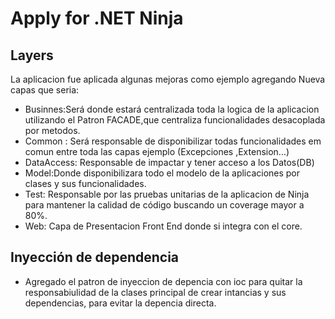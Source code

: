 # Apply for .NET Ninja

Layers
------------------------------------
La aplicacion fue aplicada algunas mejoras como ejemplo agregando Nueva capas que seria:

- Businnes:Será donde estará centralizada toda la logica de la aplicacion utilizando el Patron FACADE,que centraliza funcionalidades desacoplada por metodos.
- Common : Será responsable de disponibilizar todas funcionalidades em comun entre toda las capas ejemplo (Excepciones ,Extension...)
- DataAccess: Responsable de impactar y tener acceso a los Datos(DB)
- Model:Donde disponibilizara todo el modelo de la aplicaciones por clases y sus funcionalidades.
- Test: Responsable por las pruebas unitarias de la aplicacion de Ninja para mantener la calidad de código buscando un coverage mayor a 80%.
- Web: Capa de Presentacion Front End donde si integra con el core.


Inyección de dependencia
------------------------------------
- Agregado el patron de inyeccion de depencia con ioc para quitar la responsabiulidad de la clases principal de crear intancias y sus dependencias, para evitar la depencia directa.

